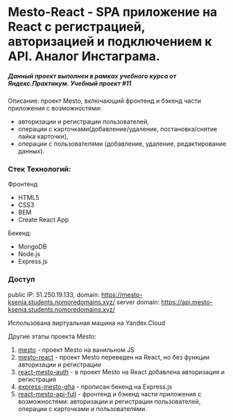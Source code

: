 # Mesto-React - SPA приложение на React с регистрацией, авторизацией и подключением к API. Аналог Инстаграма.

##### Данный проект выполнен в рамках учебного курса от Яндекс.Практикум. Учебный проект #11

Описание: проект Mesto, включающий фронтенд и бэкенд части приложения с возможностями: 
- авторизации и регистрации пользователей, 
- операции с карточками(добавление/удаление, постановка/снятие лайка карточки),
- операции с пользователями (добавление, удаление, редактирование данных).

### Стек Технологий: 
Фронтенд
+ HTML5
+ CSS3
+ BEM
+ Create React App

Бекенд:
+ MongoDB
+ Node.js
+ Express.js

### Доступ
public IP: 51.250.19.133,
domain: https://mesto-ksenia.students.nomoredomains.xyz/
server domain: https://api.mesto-ksenia.students.nomoredomains.xyz/

Использована виртуальная машина на Yandex.Cloud

Другие этапы проекта Mesto:
1. [mesto](https://github.com/ksenia-khait/mesto) - проект Mesto на ванильном JS
2. [mesto-react](https://github.com/ksenia-khait/mesto-react) - проект Mesto переведен на React, но без функции авторизации и регистрации
3. [react-mesto-auth](https://github.com/ksenia-khait/react-mesto-auth) - в проект Mesto на React добавлена авторизация и регистрация
4. [express-mesto-gha](https://github.com/ksenia-khait/express-mesto-gha) - прописан бекенд на Express.js 
5. [react-mesto-api-full](https://github.com/ksenia-khait/react-mesto-api-full) - фронтенд и бэкенд части приложения с возможностями: авторизации и регистрации пользователей, операции с карточками и пользователями. 
